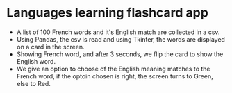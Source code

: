 # Languages learning flashcard app

  - A list of 100 French words and it's English match are collected in a csv.
  - Using Pandas, the csv is read and using Tkinter, the words are displayed on a card in the screen.
  - Showing French word, and after 3 seconds, we flip the card to show the English word.
  - We give an option to choose of the English meaning matches to the French word, if the optoin chosen is right, the screen turns to Green, else to Red.
